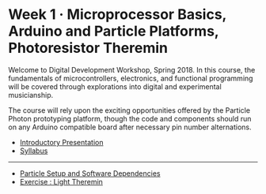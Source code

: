 # Week 1 · Microprocessor Basics, Arduino and Particle Platforms, Photoresistor Theremin

Welcome to Digital Development Workshop, Spring 2018. In this course, the fundamentals of microcontrollers, electronics, and functional programming will be covered through explorations into digital and experimental musicianship.

The course will rely upon the exciting opportunities offered by the Particle Photon prototyping platform, though the code and components should run on any Arduino compatible board after necessary pin number alternations.

- [Introductory Presentation](DigiDev_S18_Intro.pdf)
- [Syllabus](DigiDev_S18_Syllabus.pdf)

-----

- [Particle Setup and Software Dependencies](particle.md)
- [Exercise : Light Theremin](exercise.md)
